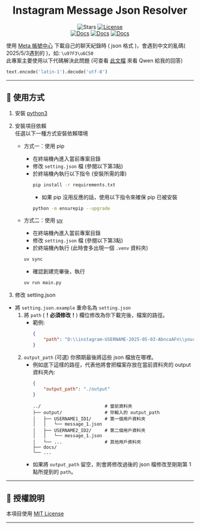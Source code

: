 <div align="center">

# Instagram Message Json Resolver

![Stars](https://img.shields.io/github/stars/NotKeKe/instagram-msg-process?style=social)
[![License](https://img.shields.io/badge/License-MIT-yellow.svg)](LICENSE)
<br>
[![Docs](https://img.shields.io/badge/Docs-繁體中文-blue.svg)](README.md) 
[![Docs](https://img.shields.io/badge/Docs-简体中文-blue.svg)](docs/README_zh-cn.md) 
[![Docs](https://img.shields.io/badge/Docs-English-blue.svg)](docs/README_en-us.md)

</div>

使用 [Meta 帳號中心](https://accountscenter.instagram.com/info_and_permissions/) 下載自己的聊天紀錄時 ( json 格式 )，會遇到中文的亂碼( 2025/5/3遇到的 )，如: `\u97F3\u6C50`<br>
此專案主要使用以下代碼解決此問題 (可查看 [此文檔](docs/ai_response.md) 來看 Qwen 給我的回答)
```python
text.encode('latin-1').decode('utf-8')
```

---

## 🚀 使用方式
1. 安裝 [python3](https://www.python.org/downloads/)

2. 安裝項目依賴<br>
任選以下一種方式安裝依賴環境
    * 方式一：使用 pip
        * 在終端機內進入當前專案目錄
        * 修改 `setting.json` 檔 (參閱以下第3點)
        * 於終端機內執行以下指令 (安裝所需的庫)
            ```bash
            pip install -r requirements.txt
            ```
            * 如果 pip 沒用反應的話，使用以下指令來確保 pip 已被安裝
            ```bash
            python -m ensurepip --upgrade
            ```
        
    * 方式二：使用 [uv](https://github.com/astral-sh/uv)
        * 在終端機內進入當前專案目錄
        * 修改 `setting.json` 檔 (參閱以下第3點)
        * 於終端機內執行 (此時會多出現一個 `.venv` 資料夾)
        ```bash
        uv sync
        ```
        * 確認創建完畢後，執行 
        ```bash
        uv run main.py
        ```

3. 修改 setting.json
* 將 `setting.json.example` 重命名為 `setting.json`
    1. 將 `path` (**！必須修改！**) 欄位修改為你下載完後，檔案的路徑。
        * 範例: 
            ```json
            {
                "path": "D:\\instagram-USERNAME-2025-05-03-AbncaAFn\\your_instagram_activity\\messages\\inbox",
            }
            ```
    2. `output_path` (可選) 你預期最後將這些 json 檔放在哪裡。
        * 例如底下這樣的路徑，代表他將會把檔案存放在當前資料夾的 output 資料夾內:
            ```json
            {
                "output_path": "./output"
            }
            ```
            ```
            ../                        # 當前資料夾
            ├── output/                # 你輸入的 output_path
            │   ├── USERNAME1_ID1/     # 第一個用戶資料夾
            │   │   └── message_1.json
            │   ├── USERNAME2_ID2/     # 第二個用戶資料夾
            │   │   └── message_1.json
            │   └── ...                # 其他用戶資料夾
            ├── docs/
            └── ...                    
            ```
        * 如果將 `output_path` 留空，則會將修改過後的 json 檔修改至剛剛第 1 點所提到的 `path`。
---

## 📜 授權說明

本項目使用 [MIT License](LICENSE)

---